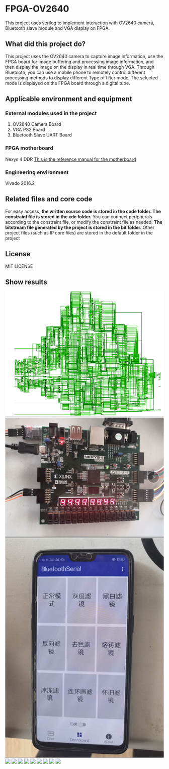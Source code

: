 # FPGA-OV2640
This project uses verilog to implement interaction with OV2640 camera, Bluetooth slave module and VGA display on FPGA.
## What did this project do?
This project uses the OV2640 camera to capture image information, use the FPGA board for image buffering and processing image information, and then display the image on the display in real time through VGA. Through Bluetooth, you can use a mobile phone to remotely control different processing methods to display different Type of filter mode. The selected mode is displayed on the FPGA board through a digital tube.
## Applicable environment and equipment
### External modules used in the project
1. OV2640 Camera Board
2. VGA PS2 Board
3. Bluetooth Slave UART Board
### FPGA motherboard
Nexys 4 DDR
[This is the reference manual for the motherboard](https://reference.digilentinc.com/reference/programmable-logic/nexys-4-ddr/start?redirect=1)
### Engineering environment
Vivado 2016.2
## Related files and core code
For easy access, **the written source code is stored in the code folder. The constraint file is stored in the xdc folder.** You can connect peripherals according to the constraint file, or modify the constraint file as needed. **The bitstream file generated by the project is stored in the bit folder.** Other project files (such as IP core files) are stored in the default folder in the project
## License
MIT LICENSE
## Show results
![](README&#32;resource/设计图.png)
![](README&#32;resource/板子.png)
![](README&#32;resource/手机.png)
![](README&#32;resource/图1.png)
![](README&#32;resource/图2.png)
![](README&#32;resource/图3.png)
![](README&#32;resource/图4.png)
![](README&#32;resource/图5.png)
![](README&#32;resource/图6.png)
![](README&#32;resource/图7.png)
![](README&#32;resource/图8.png)
![](README&#32;resource/图9.png)
